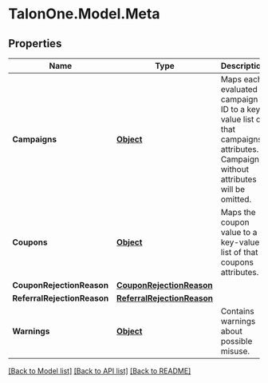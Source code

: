 
# TalonOne.Model.Meta

## Properties

Name | Type | Description | Notes
------------ | ------------- | ------------- | -------------
**Campaigns** | [**Object**](.md) | Maps each evaluated campaign ID to a key-value list of that campaigns attributes. Campaigns without attributes will be omitted. | [optional] 
**Coupons** | [**Object**](.md) | Maps the coupon value to a key-value list of that coupons attributes. | [optional] 
**CouponRejectionReason** | [**CouponRejectionReason**](CouponRejectionReason.md) |  | [optional] 
**ReferralRejectionReason** | [**ReferralRejectionReason**](ReferralRejectionReason.md) |  | [optional] 
**Warnings** | [**Object**](.md) | Contains warnings about possible misuse. | [optional] 

[[Back to Model list]](../README.md#documentation-for-models)
[[Back to API list]](../README.md#documentation-for-api-endpoints)
[[Back to README]](../README.md)

